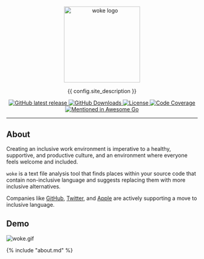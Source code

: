 #

<p align="center">
<img alt="woke logo" src="https://raw.githubusercontent.com/get-woke/woke/main/assets/default-monochrome.svg" width="200" />
<p align="center">{{ config.site_description }}</p>
</p>

<div align="center">
  <a href="{{config.repo_url}}releases">
    <img alt="GitHub latest release" src="https://img.shields.io/github/v/release/get-woke/woke?logo=github&sort=semver">
  </a>
  <a href="{{config.repo_url}}releases">
    <img alt="GitHub Downloads" src="https://img.shields.io/github/downloads/get-woke/woke/total">
  </a>
  <a href="{{config.repo_url}}blob/main/LICENSE">
    <img alt="License" src="https://img.shields.io/badge/license-MIT-blue.svg">
  </a>
  <a href="https://codecov.io/gh/get-woke/woke/branch/main">
    <img alt="Code Coverage" src="https://codecov.io/gh/get-woke/woke/branch/main/graph/badge.svg?token=BP133BM3HP">
  </a>
  <a href="https://github.com/avelino/awesome-go#other-software">
    <img alt="Mentioned in Awesome Go" src="https://awesome.re/mentioned-badge.svg">
  </a>
</div>

---

## About

Creating an inclusive work environment is imperative to a healthy, supportive, and
productive culture, and an environment where everyone feels welcome and included.

`woke` is a text file analysis tool that finds places within your source code that contain
non-inclusive language and suggests replacing them with more inclusive alternatives.

Companies like [GitHub](https://github.com/github/renaming), [Twitter](https://twitter.com/TwitterEng/status/1278733303508418560), and [Apple](https://developer.apple.com/news/?id=1o9zxsxl) are actively supporting a move to inclusive language.

## Demo

![woke.gif](https://raw.githubusercontent.com/get-woke/get-woke.github.io/main/img/woke.gif)

{% include "about.md" %}
